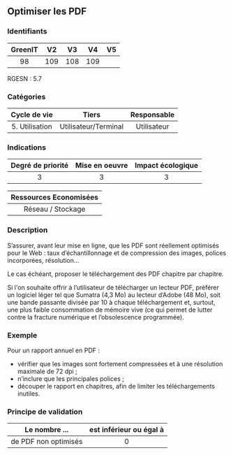 ## Optimiser les PDF

### Identifiants

| GreenIT | V2  | V3  | V4  | V5  |
| :-----: | :-: | :-: | :-: | :-: |
|   98    | 109 | 108 | 109 |     |

RGESN : 5.7

### Catégories

|  Cycle de vie  |        Tiers         | Responsable |
| :------------: | :------------------: | :---------: |
| 5. Utilisation | Utilisateur/Terminal | Utilisateur |

### Indications

| Degré de priorité | Mise en oeuvre | Impact écologique |
| :---------------: | :------------: | :---------------: |
|         3         |       3        |         3         |

| Ressources Economisées |
| :--------------------: |
|   Réseau / Stockage    |

### Description

S’assurer, avant leur mise en ligne, que les PDF sont réellement optimisés pour le Web : taux d’échantillonnage et de compression des images, polices incorporées, résolution…

Le cas échéant, proposer le téléchargement des PDF chapitre par chapitre.

Si l'on souhaite offrir à l’utilisateur de télécharger un lecteur PDF, préférer un logiciel léger tel que Sumatra (4,3 Mo) au lecteur d’Adobe (48 Mo), soit une bande passante divisée par 10 à chaque téléchargement et, surtout, une plus faible consommation de mémoire vive (ce qui permet de lutter contre la fracture numérique et l’obsolescence programmée).

### Exemple

Pour un rapport annuel en PDF :

- vérifier que les images sont fortement compressées et à une résolution maximale de 72 dpi ;
- n’inclure que les principales polices ;
- découper le rapport en chapitres, afin de limiter les téléchargements inutiles.

### Principe de validation

| Le nombre ...        | est inférieur ou égal à |
| -------------------- | :---------------------: |
| de PDF non optimisés |            0            |
